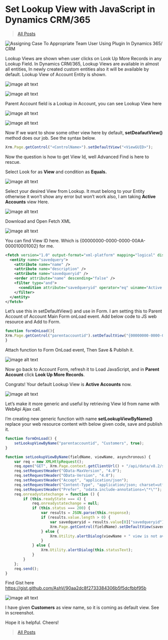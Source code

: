 # Set Lookup View with JavaScript in Dynamics CRM/365

>[All Posts](https://www.ashishvishwakarma.com/posts/)

![Assigning Case To Appropriate Team User Using Plugin In Dynamics 365/ CRM](https://github.com/AshV/AshV.github.io/raw/master/Header-Images/ms-dynamics-365-header.webp)

Lookup Views are shown when user clicks on Look Up More Records in any Lookup Field. In Dynamics CRM/365, Lookup Views are available in almost all entities, In newly created custom entities also it will be available by default. Lookup View of Account Entity is shown.

![image alt text](image_0.png)

![image alt text](image_1.png)

Parent Account field is a Lookup in Account, you can see Lookup View here

![image alt text](image_2.png)

![image alt text](image_3.png)

Now If we want to show some other view here by default, **setDeafautView()** method does our job. See the syntax below.

```javascript
Xrm.Page.getControl("<ControlName>").setDefaultView("<ViewGUID>");
```

Now the question is how to get View Id, well Advanced Find is here to rescue.

Select Look for as **View** and condition as **Equals.**

![image alt text](image_4.png)

Select your desired View from Lookup. It must belong to your Entity otherwise it won’t show any error but won’t work also, I am taking **Active Accounts** view Here.

![image alt text](image_5.png)

Download and Open Fetch XML

![image alt text](image_6.png)

You can find View ID here. Which is {00000000-0000-0000-00AA-000010001002} for me.

```xml
<fetch version="1.0" output-format="xml-platform" mapping="logical" distinct="false">
  <entity name="savedquery">
    <attribute name="name" />
    <attribute name="description" />
    <attribute name="savedqueryid" />
    <order attribute="name" descending="false" />
    <filter type="and">
      <condition attribute="savedqueryid" operator="eq" uiname="Active Accounts" uitype="savedquery" value="{00000000-0000-0000-00AA-000010001002}" />
    </filter>
  </entity>
</fetch>
```

Let’s use this in setDefaultView() and use in Form. I am setting this to Parent Account of Account Main Form onLoad event. Add below code to JS web resource and Add to Form.

```javascript
function formOnLoad(){
Xrm.Page.getControl("parentaccountid").setDefaultView("{00000000-0000-0000-00AA-000010001002}");
}
```

Attach function to Form OnLoad event, Then Save & Publish it.

![image alt text](image_7.png) 

Now go back to Account Form, refresh it to Load JavaScript, and in **Parent Account** click **Look Up More Records**. 

Congrats! Your default Lookup View is **Active Accounts** now.

![image alt text](image_8.png)

Let’s make it more generic and useful by retrieving View Id from name with WebApi Ajax call.

I’m creating new generic function with name **setLookupViewByName()** replace your web resource content with below given code, save and publish it.

```javascript
function formOnLoad() {
    setLookupViewByName("parentaccountid", "Customers", true);
}

function setLookupViewByName(fieldName, viewName, asynchronous) {
    var req = new XMLHttpRequest();
    req.open("GET", Xrm.Page.context.getClientUrl() + "/api/data/v8.2/savedqueries?$select=savedqueryid&$filter=name eq '" + viewName + "'", asynchronous);
    req.setRequestHeader("OData-MaxVersion", "4.0");
    req.setRequestHeader("OData-Version", "4.0");
    req.setRequestHeader("Accept", "application/json");
    req.setRequestHeader("Content-Type", "application/json; charset=utf-8");
    req.setRequestHeader("Prefer", "odata.include-annotations=\"*\"");
    req.onreadystatechange = function () {
        if (this.readyState === 4) {
            req.onreadystatechange = null;
            if (this.status === 200) {
                var results = JSON.parse(this.response);
                if (results.value.length > 0) {
                    var savedqueryid = results.value[0]["savedqueryid"];
                    Xrm.Page.getControl(fieldName).setDefaultView(savedqueryid);
                } else {
                    Xrm.Utility.alertDialog(viewName + " view is not available.");
                }
            } else {
                Xrm.Utility.alertDialog(this.statusText);
            }
        }
    };
    req.send();
}
```
Find Gist here https://gist.github.com/AshV/90aa2dc8f2733384306b5f5dcfbbf95b

![image alt text](image_9.png)

I have given **Customers** as view name, so it is coming as default view. See in screenshot.

Hope it is helpful. Cheers!

>[All Posts](https://www.ashishvishwakarma.com/posts/)

